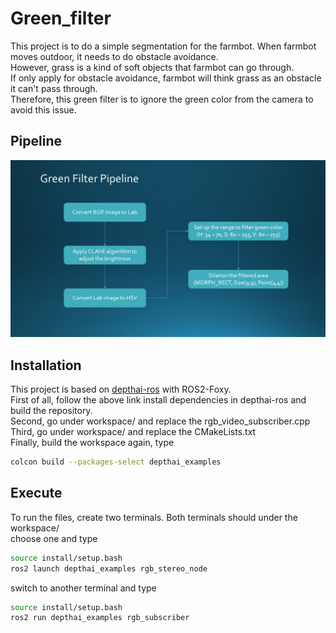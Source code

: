 # Green_filter
This project is to do a simple segmentation for the farmbot. When farmbot moves outdoor, it needs to do obstacle avoidance.   
However, grass is a kind of soft objects that farmbot can go through.  
If only apply for obstacle avoidance, farmbot will think grass as an obstacle it can't pass through.  
Therefore, this green filter is to ignore the green color from the camera to avoid this issue.  

## Pipeline
![](image/pipeline.JPG)

## Installation
This project is based on [depthai-ros](https://github.com/luxonis/depthai-ros) with ROS2-Foxy.    
First of all, follow the above link install dependencies in depthai-ros and build the repository.  
Second, go under workspace/ and replace the rgb_video_subscriber.cpp  
Third, go under workspace/ and replace the CMakeLists.txt  
Finally, build the workspace again, type  
```bash
colcon build --packages-select depthai_examples
```

## Execute
To run the files, create two terminals. Both terminals should under the workspace/  
choose one and type  
```bash
source install/setup.bash  
ros2 launch depthai_examples rgb_stereo_node  
```
switch to another terminal and type  
```bash
source install/setup.bash
ros2 run depthai_examples rgb_subscriber
```
